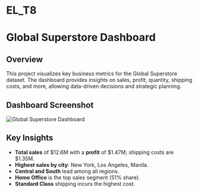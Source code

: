 # EL_T8
# Global Superstore Dashboard

## Overview

This project visualizes key business metrics for the Global Superstore dataset. The dashboard provides insights on sales, profit, quantity, shipping costs, and more, allowing data-driven decisions and strategic planning.

## Dashboard Screenshot

![Global Superstore Dashboard](image.jpg)

## Key Insights

- **Total sales** of $12.6M with a **profit** of $1.47M; shipping costs are $1.35M.
- **Highest sales by city**: New York, Los Angeles, Manila.
- **Central and South** lead among all regions.
- **Home Office** is the top sales segment (51% share).
- **Standard Class** shipping incurs the highest cost.


